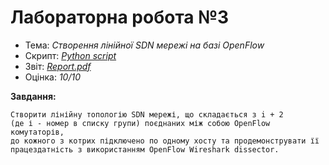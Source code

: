 # Лабораторна робота №3

- Тема: *Створення лінійної SDN мережі на базі OpenFlow* <br>
- Скрипт: [*Python script*](./script.py) <br>
- Звіт: [*Report.pdf*](./Report.pdf) <br>
- Оцінка: *10/10* <br>

**Завдання:**
```
Створити лінійну топологію SDN мережі, що складається з i + 2 
(де і - номер в списку групи) поєднаних між собою OpenFlow комутаторів,
до кожного з котрих підключено по одному хосту та продемонструвати її
працездатність з використанням OpenFlow Wireshark dissector.
```